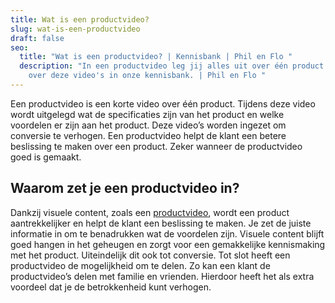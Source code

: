 ```yaml
---
title: Wat is een productvideo?
slug: wat-is-een-productvideo
draft: false
seo:
  title: "Wat is een productvideo? | Kennisbank | Phil en Flo "
  description: "In een productvideo leg jij alles uit over één product. Leer meer
    over deze video's in onze kennisbank. | Phil en Flo "
---
```

Een productvideo is een korte video over één product. Tijdens deze video wordt uitgelegd wat de specificaties zijn van het product en welke voordelen er zijn aan het product. Deze video’s worden ingezet om conversie te verhogen. Een productvideo helpt de klant een betere beslissing te maken over een product. Zeker wanneer de productvideo goed is gemaakt. 

## Waarom zet je een productvideo in? 

Dankzij visuele content, zoals een [productvideo](https://www.philenflo.nl/3d-productvideo/), wordt een product aantrekkelijker en helpt de klant een beslissing te maken. Je zet de juiste informatie in om te benadrukken wat de voordelen zijn. Visuele content blijft goed hangen in het geheugen en zorgt voor een gemakkelijke kennismaking met het product. Uiteindelijk dit ook tot conversie. Tot slot heeft een productvideo de mogelijkheid om te delen. Zo kan een klant de productvideo’s delen met familie en vrienden. Hierdoor heeft het als extra voordeel dat je de betrokkenheid kunt verhogen.